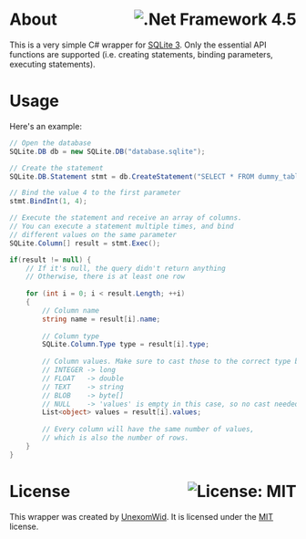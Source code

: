 # About <a href="https://docs.microsoft.com/en-us/dotnet/framework/whats-new/#v45"><img align="right" src="https://img.shields.io/badge/.Net%20Framework-4.5-5C2D91?logo=.net" alt=".Net Framework 4.5" /></a>

This is a very simple C# wrapper for [SQLite 3](https://www.sqlite.org/). Only the essential API functions are supported (i.e. creating statements, binding
parameters, executing statements).

# Usage

Here's an example:

```cs
// Open the database
SQLite.DB db = new SQLite.DB("database.sqlite");

// Create the statement
SQLite.DB.Statement stmt = db.CreateStatement("SELECT * FROM dummy_table WHERE id = ?");

// Bind the value 4 to the first parameter
stmt.BindInt(1, 4);

// Execute the statement and receive an array of columns.
// You can execute a statement multiple times, and bind
// different values on the same parameter
SQLite.Column[] result = stmt.Exec();

if(result != null) {
    // If it's null, the query didn't return anything
    // Otherwise, there is at least one row
    
    for (int i = 0; i < result.Length; ++i)
    {
        // Column name
        string name = result[i].name;
        
        // Column type
        SQLite.Column.Type type = result[i].type;
        
        // Column values. Make sure to cast those to the correct type based on the column type:
        // INTEGER -> long
        // FLOAT   -> double
        // TEXT    -> string
        // BLOB    -> byte[]
        // NULL    -> 'values' is empty in this case, so no cast needed here
        List<object> values = result[i].values;
        
        // Every column will have the same number of values,
        // which is also the number of rows.
    }
}
```

# License  <a href="https://github.com/UnexomWid/sqlite-sharp/blob/master/LICENSE"><img align="right" src="https://img.shields.io/badge/License-MIT-blue.svg" alt="License: MIT" /></a>

This wrapper was created by [UnexomWid](https://uw.exom.dev). It is licensed under the [MIT](https://github.com/UnexomWid/sqlite-sharp/blob/master/LICENSE) license.